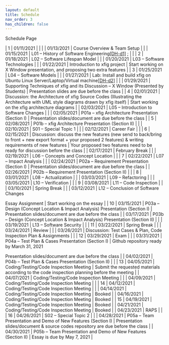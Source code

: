 ```yaml
---
layout: default
title: Schedule
nav_order: 3
has_children: false
---
```


Schedule Page

| 1 | 01/11/2021 | | |
| 01/13/2021 | Course Overview & Team Setup | |
| 01/15/2021 | L01 – History of Software Engineering[\[DH-d1\]](file:///E:/Downloads/Hou/EE368-2021Spring-Syllabus.docx#_msocom_1) ; | |
| 2 | 01/18/2021 | L02 – Software Lifespan Model | |
| 01/20/2021 | L03 – Software Technologies | |
| 01/22/2021 | Introduction to xfig project | Start working on X Window presentation, and proposing two extra features |
| 3 | 01/25/2021 | L04 – Software Models | |
| 01/27/2021 | Lab: Install and build xfig on Ubuntu Linux Server/Laptop/Virtual machine[\[DH-d2\]](file:///E:/Downloads/Hou/EE368-2021Spring-Syllabus.docx#_msocom_2) | |
| 01/29/2021 | Supporting Techniques of xfig and its Discussion – X Window (Presented by Students) | Presentation slides are due before the class |
| 4 | 02/01/2021 | Discussion: the Architecture of xfig Source Codes (Illustrating the Architecture with UML style diagrams drawn by xfig itself) | Start working on the xfig architecture diagrams |
| 02/03/2021 | L05 – Introduction to Software Changes | |
| 02/05/2021 | P01a – xfig Architecture Presentation (Section I) | Presentation slides/document are due before the class |
| 5 | 02/08/2021 | P01b – xfig Architecture Presentation (Section II) | |
| 02/10/2021 | S01 – Special Topic 1 | |
| 02/12/2021 | Career Fair | |
| 6 | 02/15/2021 | Discussion: discuss the new features (new send to back/bring to front + new export format + your proposed 2 features) & writing requirements of new features | Your proposed two features need to be ready for discussion before the class |
| 02/17/2021 | February Break | |
| 02/19/2021 | L06 – Concepts and Concept Location | |
| 7 | 02/22/2021 | L07 – Impact Analysis | |
| 02/24/2021 | P02a – Requirement Presentation (Section I) | Presentation slides/document are due before the class |
| 02/26/2021 | P02b – Requirement Presentation (Section II) | |
| 8 | 03/01/2021 | L08 – Actualization | |
| 03/03/2021 | L09 – Refactoring | |
| 03/05/2021 | L10 – Verification | |
| 9 | 03/08/2021 | L11 – Code Inspection | |
| 03/10/2021 | Spring Break | |
| 03/12/2021 | L12 – Conclusion of Software Changes

Essay Assignment | Start working on the essay |
| 10 | 03/15/2021 | P03a – Design (Concept Location & Impact Analysis) Presentation (Section I) | Presentation slides/document are due before the class |
| 03/17/2021 | P03b – Design (Concept Location & Impact Analysis) Presentation (Section II) | |
| 03/19/2021 | L13 – Software Security | |
| 11 | 03/22/2021 | Spring Break | |
| 03/24/2021 | Review | |
| 03/26/2021 | Discussion: Test Cases & Plan, Code Inspection Plan & Assignments | |
| 12 | 03/29/2021 | Exam | |
| 03/31/2021 | P04a – Test Plan & Cases Presentation (Section I) | Github repository ready by March 31, 2021

Presentation slides/document are due before the class |
| 04/02/2021 | P04b – Test Plan & Cases Presentation (Section II) | |
| 13 | 04/05/2021 | Coding/Testing/Code Inspection Meeting | Submit the requested materials according to the code inspection planning before the meeting |
| 04/07/2021 | Coding/Testing/Code Inspection Meeting | |
| 04/09/2021 | Coding/Testing/Code Inspection Meeting | |
| 14 | 04/12/2021 | Coding/Testing/Code Inspection Meeting | |
| 04/14/2021 | Coding/Testing/Code Inspection Meeting | Booked |
| 04/16/2021 | Coding/Testing/Code Inspection Meeting | Booked |
| 15 | 04/19/2021 | Coding/Testing/Code Inspection Meeting | Booked |
| 04/21/2021 | Coding/Testing/Code Inspection Meeting | Booked |
| 04/23/2021 | RAPS | |
| 16 | 04/26/2021 | S02 – Special Topic 2 | |
| 04/28/2021 | P05a – Team Presentation and Demo of New Features (Section I) | Presentation slides/document & source codes repository are due before the class |
| 04/30/2021 | P05b – Team Presentation and Demo of New Features (Section II) | Essay is due by May 7, 2021 |

